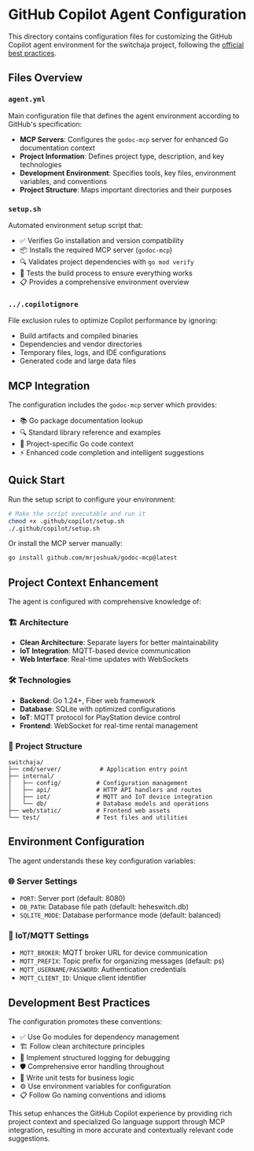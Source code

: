 # GitHub Copilot Agent Configuration

This directory contains configuration files for customizing the GitHub Copilot agent environment for the switchaja project, following the [official best practices](https://docs.github.com/en/copilot/how-tos/use-copilot-agents/coding-agent/customize-the-agent-environment).

## Files Overview

### `agent.yml`
Main configuration file that defines the agent environment according to GitHub's specification:

- **MCP Servers**: Configures the `godoc-mcp` server for enhanced Go documentation context
- **Project Information**: Defines project type, description, and key technologies
- **Development Environment**: Specifies tools, key files, environment variables, and conventions
- **Project Structure**: Maps important directories and their purposes

### `setup.sh`
Automated environment setup script that:
- ✅ Verifies Go installation and version compatibility
- 📦 Installs the required MCP server (`godoc-mcp`)
- 🔍 Validates project dependencies with `go mod verify`
- 🔨 Tests the build process to ensure everything works
- 📋 Provides a comprehensive environment overview

### `../.copilotignore`
File exclusion rules to optimize Copilot performance by ignoring:
- Build artifacts and compiled binaries
- Dependencies and vendor directories  
- Temporary files, logs, and IDE configurations
- Generated code and large data files

## MCP Integration

The configuration includes the `godoc-mcp` server which provides:
- 📚 Go package documentation lookup
- 🔍 Standard library reference and examples
- 🧠 Project-specific Go code context
- ⚡ Enhanced code completion and intelligent suggestions

## Quick Start

Run the setup script to configure your environment:

```bash
# Make the script executable and run it
chmod +x .github/copilot/setup.sh
./.github/copilot/setup.sh
```

Or install the MCP server manually:
```bash
go install github.com/mrjoshuak/godoc-mcp@latest
```

## Project Context Enhancement

The agent is configured with comprehensive knowledge of:

### 🏗️ Architecture
- **Clean Architecture**: Separate layers for better maintainability
- **IoT Integration**: MQTT-based device communication
- **Web Interface**: Real-time updates with WebSockets

### 🛠️ Technologies
- **Backend**: Go 1.24+, Fiber web framework
- **Database**: SQLite with optimized configurations
- **IoT**: MQTT protocol for PlayStation device control
- **Frontend**: WebSocket for real-time rental management

### 📁 Project Structure
```
switchaja/
├── cmd/server/           # Application entry point
├── internal/
│   ├── config/          # Configuration management
│   ├── api/             # HTTP API handlers and routes
│   ├── iot/             # MQTT and IoT device integration
│   └── db/              # Database models and operations
├── web/static/          # Frontend web assets
└── test/                # Test files and utilities
```

## Environment Configuration

The agent understands these key configuration variables:

### 🌐 Server Settings
- `PORT`: Server port (default: 8080)
- `DB_PATH`: Database file path (default: heheswitch.db)
- `SQLITE_MODE`: Database performance mode (default: balanced)

### 📡 IoT/MQTT Settings
- `MQTT_BROKER`: MQTT broker URL for device communication
- `MQTT_PREFIX`: Topic prefix for organizing messages (default: ps)
- `MQTT_USERNAME/PASSWORD`: Authentication credentials
- `MQTT_CLIENT_ID`: Unique client identifier

## Development Best Practices

The configuration promotes these conventions:
- ✅ Use Go modules for dependency management
- 🏗️ Follow clean architecture principles
- 📝 Implement structured logging for debugging
- 🛡️ Comprehensive error handling throughout
- 🧪 Write unit tests for business logic
- ⚙️ Use environment variables for configuration
- 📋 Follow Go naming conventions and idioms

This setup enhances the GitHub Copilot experience by providing rich project context and specialized Go language support through MCP integration, resulting in more accurate and contextually relevant code suggestions.